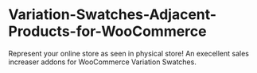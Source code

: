 # Variation-Swatches-Adjacent-Products-for-WooCommerce
Represent your online store as seen in physical store! An execellent sales increaser addons for WooCommerce Variation Swatches.
